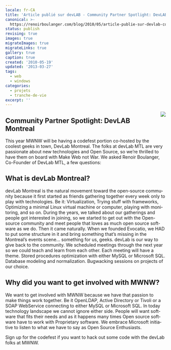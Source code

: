 ```yaml
---
locale: fr-CA
title: 'Article publié sur devLAB - Community Partner Spotlight: DevLAB Montreal'
canonical: >-
  https://renoirboulanger.com/blog/2010/05/article-publie-sur-devlab-community-partner-spotlight-devlab-montreal/
status: publish
revising: true
images: true
migrateImages: true
migrateLinks: true
gallery: true
caption: true
created: '2010-05-19'
updated: '2013-03-27'
tags:
  - web
  - windows
categories:
  - projets
  - tranche-de-vie
excerpt: ''
---
```


<img src="https://renoirb.github.io/site-assets/assets/content/blog/2010/04/mwnw_logo.png" style="float:right;margin:0px 0px 20px 20px;border:none;"/>

<div lang="en">
<h2>Community Partner Spotlight: DevLAB Montreal</h2>
<p>This year MWNW will be having a codefest portion co-hosted by the coolest geeks in town, DevLab Montreal. The folks at devLab MTL are very passionate about new technologies and Open Source, so we’re thrilled to have them on board with Make Web not War. We asked Renoir Boulanger, Co-Founder of DevLab MTL, a few questions:</p>

<h2>What is devLab Montreal?</h2>
<p>devLab Montreal is the natural movement toward the open-source community because it first started as friends gathering together every week only to play with technologies. Be it: Virtualization, Trying stuff with frameworks, Optimizing a minimal Linux virtual machine or computer, playing with monitoring, and so on. During the years, we talked about our gatherings and people got interested in joining, so we started to get out with the Open-source community and meet people that loves as much open source software as we do. Then it came naturally. When we founded Evocatio, we HAD to put some structure in it and bring something that’s missing in the Montreal’s events scene… something for us, geeks. devLab is our way to give back to the community. We scheduled meetings through the next year so we could teach and learn from each other. Each meeting will have a theme. Stored procedures optimization with either MySQL or Microsoft SQL. Database modeling and normalization. Bugwacking sessions on projects of our choice.</p>

<h2>Why did you want to get involved with MWNW?</h2>
<p>We want to get involved with MWNW because we have that passion to make things work together. Be it OpenLDAP, Active Directory or Tivoli or a SOAP WebService connecting to either MySQL or Microsoft SQL. In today technology landscape we cannot ignore either side. People will want software that fits their needs and as it happens many times Open source software have to work with Proprietary software. We embrace Microsoft initiative to listen to what we have to say as Open Source Enthusiasts.</p>

<p>Sign up for the codefest if you want to hack out some code with the devLab folks at MWNW.</p>
</div>

